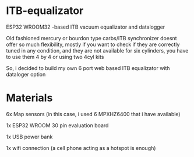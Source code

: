 # ITB-equalizator
ESP32 WROOM32 -based ITB vacuum equalizator and datalogger

Old fashioned mercury or bourdon type carbs/ITB synchronizer doesnt offer so much flexibility, mostly if you want to check if they are correctly tuned in any condition, and they are not available for six cylinders, you have to use them 4 by 4 or using two 4cyl kits

So, i decided to build my own 6 port web based ITB equalizator with dataloger option

# Materials
6x Map sensors (in this case, i used 6 MPXHZ6400 that i have available)

1x ESP32 WROOM 30 pin evaluation board

1x USB power bank

1x wifi connection (a cell phone acting as a hotspot is enough)

